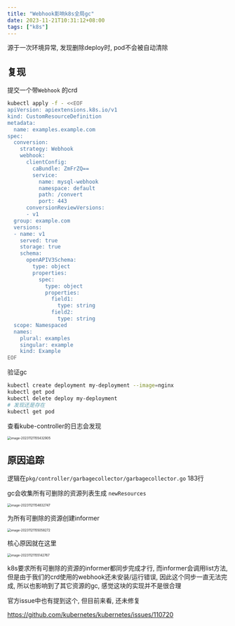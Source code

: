 ```yaml
---
title: "Webhook影响k8s全局gc"
date: 2023-11-21T10:31:12+08:00
tags: ["k8s"]
---
```


源于一次环境异常, 发现删除deploy时, pod不会被自动清除

## 复现

提交一个带`Webhook` 的crd

```bash
kubectl apply -f - <<EOF
apiVersion: apiextensions.k8s.io/v1
kind: CustomResourceDefinition
metadata:
  name: examples.example.com
spec:
  conversion:
    strategy: Webhook
    webhook:
      clientConfig:
        caBundle: ZmFrZQ==
        service:
          name: mysql-webhook
          namespace: default
          path: /convert
          port: 443
      conversionReviewVersions:
      - v1
  group: example.com
  versions:
  - name: v1
    served: true
    storage: true
    schema:
      openAPIV3Schema:
        type: object
        properties:
          spec:
            type: object
            properties:
              field1:
                type: string
              field2:
                type: string
  scope: Namespaced
  names:
    plural: examples
    singular: example
    kind: Example
EOF
```

验证gc

```bash
kubectl create deployment my-deployment --image=nginx
kubectl get pod 
kubectl delete deploy my-deployment
# 发现还是存在
kubectl get pod
```

查看kube-controller的日志会发现

<img src="http://inksnw.asuscomm.com:3001/blog/webhook影响k8s全局gc_7716fbb60d4999a9a203c277c9d34364.png" alt="image-20231121155432905" style="zoom:50%;" />

## 原因追踪

逻辑在`pkg/controller/garbagecollector/garbagecollector.go` 183行

gc会收集所有可删除的资源列表生成 `newResources`

<img src="http://inksnw.asuscomm.com:3001/blog/webhook影响k8s全局gc_d3f59a700dbbb28410a9f431edd093a3.png" alt="image-20231121154832747" style="zoom:50%;" />

为所有可删除的资源创建informer

<img src="http://inksnw.asuscomm.com:3001/blog/webhook影响k8s全局gc_58e3285164444b1947f774b7d938d89f.png" alt="image-20231121155058272" style="zoom:50%;" />

核心原因就在这里

<img src="http://inksnw.asuscomm.com:3001/blog/webhook影响k8s全局gc_999ae8cda743b50757b01fe654de56a6.png" alt="image-20231121155142767" style="zoom:50%;" />

k8s要求所有可删除的资源的informer都同步完成才行, 而informer会调用list方法, 但是由于我们的crd使用的webhook还未安装/运行错误, 因此这个同步一直无法完成, 所以也影响到了其它资源的gc, 感觉这块的实现并不是很合理

官方issue中也有提到这个, 但目前来看, 还未修复 

https://github.com/kubernetes/kubernetes/issues/110720
